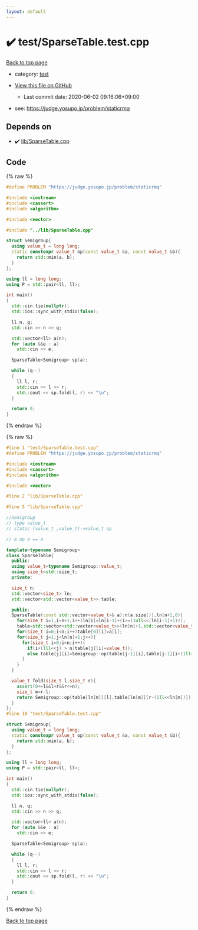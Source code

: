 ```yaml
---
layout: default
---
```


<!-- mathjax config similar to math.stackexchange -->
<script type="text/javascript" async
  src="https://cdnjs.cloudflare.com/ajax/libs/mathjax/2.7.5/MathJax.js?config=TeX-MML-AM_CHTML">
</script>
<script type="text/x-mathjax-config">
  MathJax.Hub.Config({
    TeX: { equationNumbers: { autoNumber: "AMS" }},
    tex2jax: {
      inlineMath: [ ['$','$'] ],
      processEscapes: true
    },
    "HTML-CSS": { matchFontHeight: false },
    displayAlign: "left",
    displayIndent: "2em"
  });
</script>

<script type="text/javascript" src="https://cdnjs.cloudflare.com/ajax/libs/jquery/3.4.1/jquery.min.js"></script>
<script src="https://cdn.jsdelivr.net/npm/jquery-balloon-js@1.1.2/jquery.balloon.min.js" integrity="sha256-ZEYs9VrgAeNuPvs15E39OsyOJaIkXEEt10fzxJ20+2I=" crossorigin="anonymous"></script>
<script type="text/javascript" src="../../assets/js/copy-button.js"></script>
<link rel="stylesheet" href="../../assets/css/copy-button.css" />


# :heavy_check_mark: test/SparseTable.test.cpp

<a href="../../index.html">Back to top page</a>

* category: <a href="../../index.html#098f6bcd4621d373cade4e832627b4f6">test</a>
* <a href="{{ site.github.repository_url }}/blob/master/test/SparseTable.test.cpp">View this file on GitHub</a>
    - Last commit date: 2020-06-02 09:16:06+09:00


* see: <a href="https://judge.yosupo.jp/problem/staticrmq">https://judge.yosupo.jp/problem/staticrmq</a>


## Depends on

* :heavy_check_mark: <a href="../../library/lib/SparseTable.cpp.html">lib/SparseTable.cpp</a>


## Code

<a id="unbundled"></a>
{% raw %}
```cpp
#define PROBLEM "https://judge.yosupo.jp/problem/staticrmq"

#include <iostream>
#include <cassert>
#include <algorithm>

#include <vector>

#include "../lib/SparseTable.cpp"

struct Semigroup{
  using value_t = long long;
  static constexpr value_t op(const value_t &a, const value_t &b){
    return std::min(a, b);
  }
};

using ll = long long;
using P = std::pair<ll, ll>;

int main()
{
  std::cin.tie(nullptr);
  std::ios::sync_with_stdio(false);

  ll n, q;
  std::cin >> n >> q;

  std::vector<ll> a(n);
  for (auto &&e : a)
    std::cin >> e;

  SparseTable<Semigroup> sp(a);

  while (q--)
  {
    ll l, r;
    std::cin >> l >> r;
    std::cout << sp.fold(l, r) << "\n";
  }

  return 0;
}
```
{% endraw %}

<a id="bundled"></a>
{% raw %}
```cpp
#line 1 "test/SparseTable.test.cpp"
#define PROBLEM "https://judge.yosupo.jp/problem/staticrmq"

#include <iostream>
#include <cassert>
#include <algorithm>

#include <vector>

#line 2 "lib/SparseTable.cpp"

#line 5 "lib/SparseTable.cpp"

//Semigroup
// type value_t 
// static (value_t ,value_t)->value_t op

// a op a == a

template<typename Semigroup>
class SparseTable{
  public:
  using value_t=typename Semigroup::value_t;
  using size_t=std::size_t;
  private:

  size_t n;
  std::vector<size_t> ln;
  std::vector<std::vector<value_t>> table;

  public:
  SparseTable(const std::vector<value_t>& a):n(a.size()),ln(n+1,0){
    for(size_t i=1;i<n+1;i++)ln[i]=ln[i-1]+(i>=(1ull<<(ln[i-1]+1)));
    table=std::vector<std::vector<value_t>>(ln[n]+1,std::vector<value_t>(n,value_t()));
    for(size_t i=0;i<n;i++)table[0][i]=a[i];
    for(size_t j=1;j<ln[n]+1;j++){
      for(size_t i=0;i<n;i++){
        if(i+(1ll<<j) > n)table[j][i]=value_t();
        else table[j][i]=Semigroup::op(table[j-1][i],table[j-1][i+(1ll<<(j-1))]);
      }
    }
  }

  value_t fold(size_t l,size_t r){
    assert(0<=l&&l<r&&r<=n);
    size_t m=r-l;
    return Semigroup::op(table[ln[m]][l],table[ln[m]][r-(1ll<<ln[m])]);
  }
};
#line 10 "test/SparseTable.test.cpp"

struct Semigroup{
  using value_t = long long;
  static constexpr value_t op(const value_t &a, const value_t &b){
    return std::min(a, b);
  }
};

using ll = long long;
using P = std::pair<ll, ll>;

int main()
{
  std::cin.tie(nullptr);
  std::ios::sync_with_stdio(false);

  ll n, q;
  std::cin >> n >> q;

  std::vector<ll> a(n);
  for (auto &&e : a)
    std::cin >> e;

  SparseTable<Semigroup> sp(a);

  while (q--)
  {
    ll l, r;
    std::cin >> l >> r;
    std::cout << sp.fold(l, r) << "\n";
  }

  return 0;
}

```
{% endraw %}

<a href="../../index.html">Back to top page</a>

